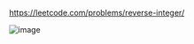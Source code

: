 https://leetcode.com/problems/reverse-integer/

![image](https://user-images.githubusercontent.com/58954869/118299212-17dd3d00-b4fe-11eb-84ba-63464ad4aade.png)
